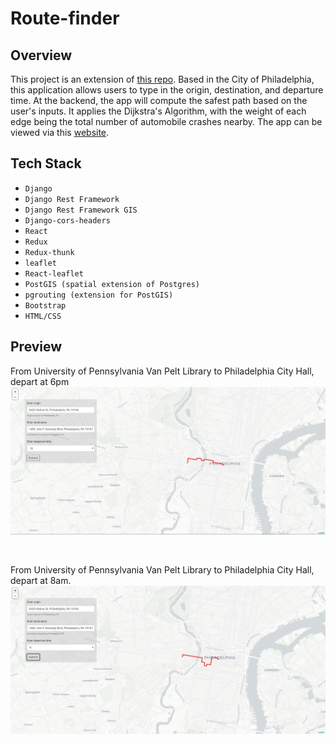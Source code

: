 # Route-finder

## Overview
This project is an extension of [this repo](https://github.com/makwingchi/philly-route-finder).
Based in the City of Philadelphia, this application allows users to type in the origin, destination, and 
departure time. At the backend, the app will compute the safest path based on
the user's inputs. It applies the Dijkstra's Algorithm, with the weight
of each edge being the total number of automobile crashes nearby. The app can be viewed via this [website](http://phila-routes.s3-website-us-west-2.amazonaws.com/).

## Tech Stack
- `Django`
- `Django Rest Framework`
- `Django Rest Framework GIS`
- `Django-cors-headers`
- `React`
- `Redux`
- `Redux-thunk`
- `leaflet`
- `React-leaflet`
- `PostGIS (spatial extension of Postgres)`
- `pgrouting (extension for PostGIS)`
- `Bootstrap`
- `HTML/CSS`

## Preview
From University of Pennsylvania Van Pelt Library to Philadelphia City Hall, depart at 6pm
<img src="01.JPG" alt="demo1"/>

<br>

From University of Pennsylvania Van Pelt Library to Philadelphia City Hall, depart at 8am.
<img src="02.JPG" alt="demo2"/>

